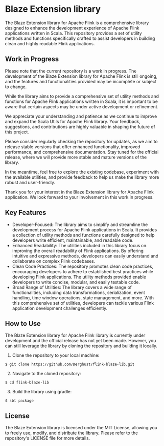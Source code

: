 # Blaze Extension library

The Blaze Extension library for Apache Flink is a comprehensive library designed to enhance
the development experience of Apache Flink applications written in Scala. 
This repository provides a set of utility methods and functions specifically crafted 
to assist developers in building clean and highly readable Flink applications.

## Work in Progress

Please note that the current repository is a work in progress. 
The development of the Blaze Extension library for Apache Flink is still ongoing, 
and the features and functionalities provided may be incomplete or subject to change.

While the library aims to provide a comprehensive set of utility methods and functions 
for Apache Flink applications written in Scala, it is important to be aware that certain
aspects may be under active development or refinement.

We appreciate your understanding and patience as we continue to improve and expand 
the Scala Utils for Apache Flink library. Your feedback, suggestions, and contributions 
are highly valuable in shaping the future of this project.

Please consider regularly checking the repository for updates, 
as we aim to release stable versions that offer enhanced functionality, 
improved performance, and comprehensive documentation. Stay tuned for the official release,
where we will provide more stable and mature versions of the library.

In the meantime, feel free to explore the existing codebase,
experiment with the available utilities, and provide feedback to help us make the library
more robust and user-friendly.

Thank you for your interest in the Blaze Extension library for Apache Flink application. 
We look forward to your involvement in this work in progress.

## Key Features

- Developer-Focused:
The library aims to simplify and streamline the development process for 
Apache Flink applications in Scala. It provides a collection of utility methods 
and functions carefully designed to help developers write efficient, maintainable, 
and readable code.
- Enhanced Readability: 
The utilities included in this library focus on improving the overall readability 
of Flink applications. By offering intuitive and expressive methods, developers 
can easily understand and collaborate on complex Flink codebases.
- Clean Code Practices: 
The repository promotes clean code practices, encouraging developers to adhere 
to established best practices while developing Flink applications. 
The utility methods provided enable developers to write concise, modular, and easily testable code.
- Broad Range of Utilities: 
The library covers a wide range of functionalities, including data transformations, 
serialization, event handling, time window operations, state management, and more. 
With this comprehensive set of utilities, developers can tackle various 
Flink application development challenges efficiently.

## How to Use

The Blaze Extension library for Apache Flink library is currently under development 
and the official release has not yet been made. However, 
you can still leverage the library by cloning the repository and building it locally.

1. Clone the repository to your local machine:
```shell
$ git clone https://github.com/Derghust/flink-blaze-lib.git
```
2. Navigate to the cloned repository:
```shell
$ cd flink-blaze-lib
```
3. Build the library using gradle:
```shell
$ sbt package
```

## License

The Blaze Extension library is licensed under the MIT License, 
allowing you to freely use, modify, and distribute the library. 
Please refer to the repository's LICENSE file for more details.

